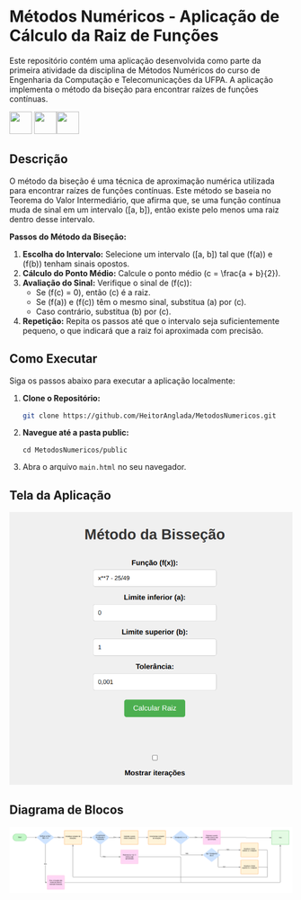 # Métodos Numéricos - Aplicação de Cálculo da Raiz de Funções

Este repositório contém uma aplicação desenvolvida como parte da primeira atividade da disciplina de Métodos Numéricos do curso de Engenharia da Computação e Telecomunicações da UFPA. A aplicação implementa o método da biseção para encontrar raízes de funções contínuas.

<img src="https://cdn.jsdelivr.net/gh/devicons/devicon@latest/icons/javascript/javascript-original.svg" width="40" height="40"/> <img src="https://cdn.jsdelivr.net/gh/devicons/devicon@latest/icons/docker/docker-original.svg" width="40" height="40"/><img src="https://cdn.jsdelivr.net/gh/devicons/devicon@latest/icons/html5/html5-original.svg" width="40" height="40"/>

## Descrição

O método da biseção é uma técnica de aproximação numérica utilizada para encontrar raízes de funções contínuas. Este método se baseia no Teorema do Valor Intermediário, que afirma que, se uma função contínua muda de sinal em um intervalo \([a, b]\), então existe pelo menos uma raiz dentro desse intervalo.

**Passos do Método da Biseção:**

1. **Escolha do Intervalo:** Selecione um intervalo \([a, b]\) tal que \(f(a)\) e \(f(b)\) tenham sinais opostos.
2. **Cálculo do Ponto Médio:** Calcule o ponto médio \(c = \frac{a + b}{2}\).
3. **Avaliação do Sinal:** Verifique o sinal de \(f(c)\):
   - Se \(f(c) = 0\), então \(c\) é a raiz.
   - Se \(f(a)\) e \(f(c)\) têm o mesmo sinal, substitua \(a\) por \(c\).
   - Caso contrário, substitua \(b\) por \(c\).
4. **Repetição:** Repita os passos até que o intervalo seja suficientemente pequeno, o que indicará que a raiz foi aproximada com precisão.

## Como Executar

Siga os passos abaixo para executar a aplicação localmente:

1. **Clone o Repositório:**

   ```bash
   git clone https://github.com/HeitorAnglada/MetodosNumericos.git
   ```
2. **Navegue até a pasta public:**
    ```
    cd MetodosNumericos/public
    ```
3. Abra o arquivo `main.html` no seu navegador.

## Tela da Aplicação ##
![Tela da Aplicação](/image/CapturadeTela.png)

## Diagrama de Blocos ##
![Driagrama de Blocos](/image/Diagrama.png)


